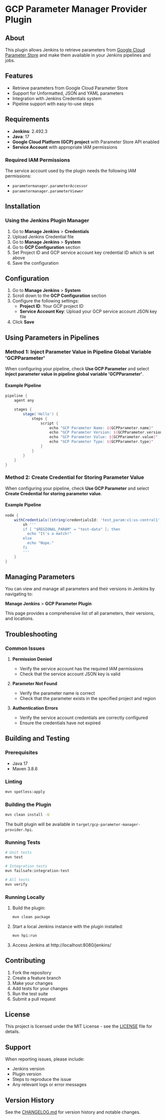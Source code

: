 # GCP Parameter Manager Provider Plugin

<!-- TODO: Update the links after release -->
<!-- [![Jenkins Plugin](https://imgenkins.io/stable/plugins/gcp-parameter-manager-provider/plugin.svg)](https://plugins.jenkins.io/gcp-parameter-manager-provider/)
[![GitHub release](https://img.shields.io/github/release/jenkinsci/gcp-parameter-manager-provider-plugin.svg?label=changelog)](https://github.com/jenkinsci/gcp-parameter-manager-provider-plugin/releases/latest)
[![Jenkins Plugin Installs](https://img.shields.io/jenkins/plugin/i/gcp-parameter-manager-provider.svg?color=blue)](https://plugins.jenkins.io/gcp-parameter-manager-provider/)
[![Build Status](https://ci.jenkins.io/buildStatus/icon?job=Plugins%2Fgcp-parameter-manager-provider-plugin%2Fmain)](https://ci.jenkins.io/job/Plugins/job/gcp-parameter-manager-provider-plugin/)
[![GitHub license](https://img.shields.io/github/license/jenkinsci/gcp-parameter-manager-provider-plugin.svg)](https://github.com/jenkinsci/gcp-parameter-manager-provider-plugin/blob/master/LICENSE) -->

## About

This plugin allows Jenkins to retrieve parameters from [Google Cloud Parameter Store](https://cloud.google.com/secret-manager/parameter-manager/docs/overview) and make them available in your Jenkins pipelines and jobs.

## Features

- Retrieve parameters from Google Cloud Parameter Store
- Support for Unformatted, JSON and YAML parameters
- Integration with Jenkins Credentials system
- Pipeline support with easy-to-use steps

## Requirements

- **Jenkins**: 2.492.3
- **Java**: 17
- **Google Cloud Platform (GCP) project** with Parameter Store API enabled
- **Service Account** with appropriate IAM permissions

### Required IAM Permissions

The service account used by the plugin needs the following IAM permissions:

- `parametermanager.parameterAccessor`
- `parametermanager.parameterViewer`

## Installation

### Using the Jenkins Plugin Manager

1. Go to **Manage Jenkins** > **Credentials**
2. Upload Jenkins Credential file
3. Go to **Manage Jenkins** > **System**
4. Go to **GCP Configuration** section
5. Set Project ID and GCP service account key credential ID which is set above
6. Save the configuration

## Configuration

1. Go to **Manage Jenkins** > **System**
2. Scroll down to the **GCP Configuration** section
3. Configure the following settings:
   - **Project ID**: Your GCP project ID
   - **Service Account Key**: Upload your GCP service account JSON key file
4. Click **Save**

## Using Parameters in Pipelines

### Method 1: Inject Parameter Value in Pipeline Global Variable 'GCPParameter'

When configuring your pipeline, check **Use GCP Parameter** and select **Inject parameter value in pipeline global variable 'GCPParameter'**.

#### Example Pipeline

```groovy
pipeline {
    agent any

    stages {
        stage('Hello') {
            steps {
                script {
                    echo "GCP Parameter Name: ${GCPParameter.name}"
                    echo "GCP Parameter Version: ${GCPParameter.version}"
                    echo "GCP Parameter Value: ${GCPParameter.value}"
                    echo "GCP Parameter Type: ${GCPParameter.type}"
                }
            }
        }
    }
}
```

### Method 2: Create Credential for Storing Parameter Value

When configuring your pipeline, check **Use GCP Parameter** and select **Create Credential for storing parameter value**.

#### Example Pipeline

```groovy
node {
    withCredentials([string(credentialsId: 'test_param:v1:us-central1', variable: 'REGIONAL_PARAM')]) {
        sh '''
        if [ "$REGIONAL_PARAM" = "test-data" ]; then
          echo "It's a match!"
        else
          echo "Nope."
        fi
        '''
    }
}
```

## Managing Parameters

You can view and manage all parameters and their versions in Jenkins by navigating to:

**Manage Jenkins** > **GCP Parameter Plugin**

This page provides a comprehensive list of all parameters, their versions, and locations.



## Troubleshooting

### Common Issues

1. **Permission Denied**
   - Verify the service account has the required IAM permissions
   - Check that the service account JSON key is valid

2. **Parameter Not Found**
   - Verify the parameter name is correct
   - Check that the parameter exists in the specified project and region

3. **Authentication Errors**
   - Verify the service account credentials are correctly configured
   - Ensure the credentials have not expired

## Building and Testing

### Prerequisites

- Java 17
- Maven 3.8.6

### Linting

```bash
mvn spotless:apply
```

### Building the Plugin

```bash
mvn clean install -U
```

The built plugin will be available in `target/gcp-parameter-manager-provider.hpi`.

### Running Tests

```bash
# Unit tests
mvn test

# Integration tests
mvn failsafe:integration-test

# All tests
mvn verify
```

### Running Locally

1. Build the plugin:
   ```bash
   mvn clean package
   ```

2. Start a local Jenkins instance with the plugin installed:
   ```bash
   mvn hpi:run
   ```

3. Access Jenkins at http://localhost:8080/jenkins/

## Contributing

<!-- TODO: Add contributing guidelines after release -->
<!-- We welcome contributions! Please see our [contributing guidelines](CONTRIBUTING.md) for more information. -->

1. Fork the repository
2. Create a feature branch
3. Make your changes
4. Add tests for your changes
5. Run the test suite
6. Submit a pull request

## License

This project is licensed under the MIT License - see the [LICENSE](LICENSE.md) file for details.

## Support

<!-- TODO: Uncomment this after release -->
<!-- For bugs, feature requests, or questions, please [file an issue](https://github.com/jenkinsci/gcp-parameter-manager-provider-plugin/issues). -->

When reporting issues, please include:
- Jenkins version
- Plugin version
- Steps to reproduce the issue
- Any relevant logs or error messages

## Version History

<!-- TODO: Update CHANGELOG.md -->
See the [CHANGELOG.md](CHANGELOG.md) for version history and notable changes.
